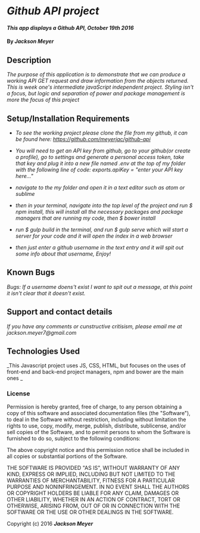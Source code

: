 # _Github API project_

#### _This app displays a Github API, October 19th 2016_

#### By _**Jackson Meyer**_

## Description

_The purpose of this application is to demonstrate that we can produce a working API GET request and draw information from the objects returned.  This is week one's intermediate javaScript independent project. Styling isn't a focus, but logic and separation of power and package management is more the focus of this project_

## Setup/Installation Requirements

* _To see the working project please clone the file from my github, it can be found here: https://github.com/meyerjac/github-api_

* _You will need to get an API key from github, go to your github(or create  a profile), go to settings and generate a personal access token, take that key and plug it into a new file named .env at the top of my folder with the following line of code: exports.apiKey = "enter your API key here..."_
* _navigate to the my folder and open it in a text editor such as atom or sublime_
* _then in your terminal, navigate into the top level of the project and run $ npm install, this will install all the necessary packages and package managers that are running my code, then  $ bower install_
* _run  $ gulp build in the terminal, and run $ gulp serve which will start a server for your code and it will open the index in a web browser_
* _then just enter a github username in the text entry and it will spit out some info about that username, Enjoy!_

## Known Bugs

_Bugs: If a username doens't exist I want to spit out a message, at this point it isn't clear that it doesn't exist._

## Support and contact details

_If you have any comments or cunstructive critisism, please email me at jackson.meyer7@gmail.com_

## Technologies Used

_This Javascript project uses JS, CSS, HTML, but focuses on the uses of front-end and back-end project managers, npm and bower are the main ones _

### License

Permission is hereby granted, free of charge, to any person obtaining a copy of this software and associated documentation files (the "Software"), to deal in the Software without restriction, including without limitation the rights to use, copy, modify, merge, publish, distribute, sublicense, and/or sell copies of the Software, and to permit persons to whom the Software is furnished to do so, subject to the following conditions:

The above copyright notice and this permission notice shall be included in all copies or substantial portions of the Software.

THE SOFTWARE IS PROVIDED "AS IS", WITHOUT WARRANTY OF ANY KIND, EXPRESS OR IMPLIED, INCLUDING BUT NOT LIMITED TO THE WARRANTIES OF MERCHANTABILITY, FITNESS FOR A PARTICULAR PURPOSE AND NONINFRINGEMENT. IN NO EVENT SHALL THE AUTHORS OR COPYRIGHT HOLDERS BE LIABLE FOR ANY CLAIM, DAMAGES OR OTHER LIABILITY, WHETHER IN AN ACTION OF CONTRACT, TORT OR OTHERWISE, ARISING FROM, OUT OF OR IN CONNECTION WITH THE SOFTWARE OR THE USE OR OTHER DEALINGS IN THE SOFTWARE.

Copyright (c) 2016 **_Jackson Meyer_**
